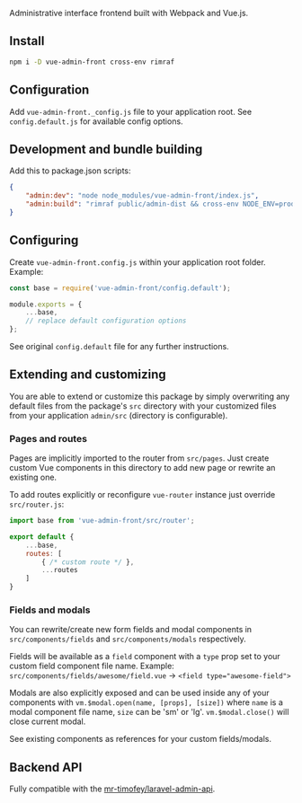 Administrative interface frontend built with Webpack and Vue.js.

## Install

```bash
npm i -D vue-admin-front cross-env rimraf
```

## Configuration

Add `vue-admin-front._config.js` file to your application root.
See `config.default.js` for available config options.

## Development and bundle building

Add this to package.json scripts:

```json
{
	"admin:dev": "node node_modules/vue-admin-front/index.js",
	"admin:build": "rimraf public/admin-dist && cross-env NODE_ENV=production webpack --config node_modules/vue-admin-front/webpack._config.js --progress --hide-modules"
}
```

## Configuring

Create `vue-admin-front.config.js` within your application root folder. Example:

```js
const base = require('vue-admin-front/config.default');

module.exports = {
	...base,
	// replace default configuration options
};
```

See original `config.default` file for any further instructions.

## Extending and customizing

You are able to extend or customize this package by simply overwriting any default files from the package's
`src` directory with your customized files from your application `admin/src` (directory is configurable).

### Pages and routes

Pages are implicitly imported to the router from `src/pages`.
Just create custom Vue components in this directory to add new page or rewrite an existing one.

To add routes explicitly or reconfigure `vue-router` instance just override `src/router.js`:

```js
import base from 'vue-admin-front/src/router';

export default {
	...base,
	routes: [
		{ /* custom route */ },
		...routes
    ]
}
```

### Fields and modals

You can rewrite/create new form fields and modal components in
`src/components/fields` and `src/components/modals` respectively.

Fields will be available as a `field` component with a `type` prop set to your custom field component file name.
Example: `src/components/fields/awesome/field.vue` -\> `<field type="awesome-field">`

Modals are also explicitly exposed and can be used inside any of your components with
`vm.$modal.open(name, [props], [size])` where `name` is a modal component file name, `size` can be 'sm' or 'lg'.
`vm.$modal.close()` will close current modal.

See existing components as references for your custom fields/modals.

## Backend API

Fully compatible with the [mr-timofey/laravel-admin-api](https://github.com/mrTimofey/laravel-admin-api).